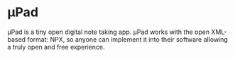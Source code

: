 # µPad
µPad is a tiny open digital note taking app. µPad works with the open XML-based format: NPX, so anyone can implement it into their software allowing a truly open and free experience.
